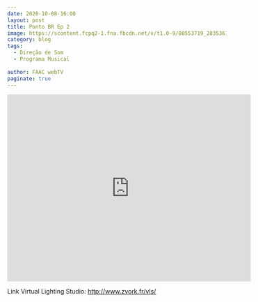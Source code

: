 ```yaml
---
date: 2020-10-08-16:00
layout: post
title: Ponto BR Ep 2
image: https://scontent.fcpq2-1.fna.fbcdn.net/v/t1.0-9/80553719_2835361583164099_8447397267534512128_o.jpg?_nc_cat=106&_nc_sid=730e14&_nc_eui2=AeErFPDmR8aXdDeMAWG1Gl1wWJTNdqnlmNJYlM12qeWY0nMbDZJf-TTZXieGt9gtub0fqzPa8W3bilHj2Saojdji&_nc_ohc=4_TYd2MWv20AX96st6_&_nc_ht=scontent.fcpq2-1.fna&oh=1e676e9998012b0c8bee62190e481e21&oe=5FA58C3B
category: blog
tags:
  - Direção de Som
  - Programa Musical
  
author: FAAC webTV
paginate: true
---
```


<iframe src="https://www.facebook.com/plugins/video.php?height=314&href=https%3A%2F%2Fwww.facebook.com%2Ffaacwebtv%2Fvideos%2F646386695898165%2F&show_text=true&width=560" width="560" height="429" style="border:none;overflow:hidden" scrolling="no" frameborder="0" allowTransparency="true" allow="encrypted-media" allowFullScreen="true"></iframe>

Link Virtual Lighting Studio: 
http://www.zvork.fr/vls/
